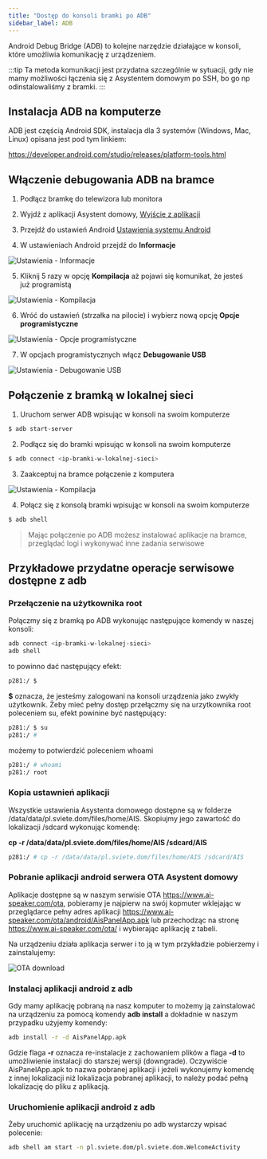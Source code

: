 ```yaml
---
title: "Dostęp do konsoli bramki po ADB"
sidebar_label: ADB
---
```


Android Debug Bridge (ADB) to kolejne narzędzie działające w konsoli, które umożliwia komunikację z urządzeniem.

:::tip
Ta metoda komunikacji jest przydatna szczególnie w sytuacji, gdy nie mamy możliwości łączenia się z Asystentem domowym po SSH, bo go np odinstalowaliśmy z bramki.
:::

## Instalacja ADB na komputerze

ADB jest częścią Android SDK, instalacja dla 3 systemów (Windows, Mac, Linux) opisana jest pod tym linkiem:

https://developer.android.com/studio/releases/platform-tools.html


## Włączenie debugowania ADB na bramce

1. Podłącz bramkę do telewizora lub monitora

2. Wyjdź z aplikacji Asystent domowy,
[Wyjście z aplikacji](ais_bramka_settings#ustawienia-aplikacji-asystent-domowy)

3. Przejdź do ustawień Android
[Ustawienia systemu Android](ais_bramka_settings#ustawienia-systemu-android)

4. W ustawieniach Android przejdź do **Informacje**

![Ustawienia - Informacje](/img/en/bramka/adb_settings_1.png)

5. Kliknij 5 razy w opcję **Kompilacja** aż pojawi się komunikat, że jesteś już programistą

![Ustawienia - Kompilacja](/img/en/bramka/adb_settings_2.png)

6. Wróć do ustawień (strzałka na pilocie) i wybierz nową opcję **Opcje programistyczne**

![Ustawienia - Opcje programistyczne](/img/en/bramka/adb_settings_3.png)

7. W opcjach programistycznych włącz **Debugowanie USB**

![Ustawienia - Debugowanie USB](/img/en/bramka/adb_settings_4.png)


## Połączenie z bramką w lokalnej sieci

1. Uruchom serwer ADB wpisując w konsoli na swoim komputerze

```bash
$ adb start-server
```

2. Podłącz się do bramki wpisując w konsoli na swoim komputerze

```bash
$ adb connect <ip-bramki-w-lokalnej-sieci>
```

3. Zaakceptuj na bramce połączenie z komputera

![Ustawienia - Kompilacja](/img/en/bramka/adb_settings_5.png)

4. Połącz się z konsolą bramki wpisując w konsoli na swoim komputerze

```bash
$ adb shell
```

> Mając połączenie po ADB możesz instalować aplikacje na bramce, przeglądać logi i wykonywać inne zadania serwisowe


## Przykładowe przydatne operacje serwisowe dostępne z adb

###  Przełączenie na użytkownika root

Połączmy się z bramką po ADB wykonując następujące komendy w naszej konsoli:

```bash
adb connect <ip-bramki-w-lokalnej-sieci>
adb shell
```
to powinno dać następujący efekt:

```bash
p281:/ $
```
**$** oznacza, że jesteśmy zalogowani na konsoli urządzenia jako zwykły użytkownik.
Żeby mieć pełny dostęp przełączmy się na urzytkownika root poleceniem su, efekt powinine być następujący:

```bash
p281:/ $ su
p281:/ #
```

możemy to potwierdzić poleceniem whoami

```bash
p281:/ # whoami
p281:/ root
```

###  Kopia ustawnień aplikacji

Wszystkie ustawienia Asystenta domowego dostępne są w folderze /data/data/pl.sviete.dom/files/home/AIS. Skopiujmy jego zawartość do lokalizacji /sdcard wykonując komendę:

 **cp -r /data/data/pl.sviete.dom/files/home/AIS /sdcard/AIS**

```bash
p281:/ # cp -r /data/data/pl.sviete.dom/files/home/AIS /sdcard/AIS
```

###  Pobranie aplikacji android serwera OTA Asystent domowy

Aplikacje dostępne są w naszym serwisie OTA https://www.ai-speaker.com/ota, pobieramy je najpierw na swój kopmuter wklejając w przeglądarce pełny adres aplikacji
https://www.ai-speaker.com/ota/android/AisPanelApp.apk lub przechodząc na stronę https://www.ai-speaker.com/ota/ i wybierając aplikację z tabeli.

Na urządzeniu działa aplikacja serwer i to ją w tym przykładzie pobierzemy i zainstalujemy:

![OTA download](/img/en/bramka/adb_download_apk_from_ota.png)

###  Instalacj aplikacji android z adb

Gdy mamy aplikację pobraną na nasz komputer to możemy ją zainstalować na urządzeniu za pomocą komendy **adb install** a dokładnie w naszym przypadku użyjemy komendy:

```bash
adb install -r -d AisPanelApp.apk
```

Gdzie flaga **-r** oznacza re-instalacje z zachowaniem plików a flaga **-d** to umożliwienie instalacji do starszej wersji (downgrade). Oczywiście AisPanelApp.apk to nazwa pobranej aplikacji i jeżeli wykonujemy komendę z innej lokalizacji niż lokalizacja pobranej aplikacji, to należy podać pełną lokalizację do pliku z aplikacją.


###  Uruchomienie aplikacji android z adb

Żeby uruchomić aplikację na urządzeniu po adb wystarczy wpisać polecenie:

```bash
adb shell am start -n pl.sviete.dom/pl.sviete.dom.WelcomeActivity
```
